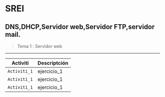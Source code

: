 # SREI
## DNS,DHCP,Servidor web,Servidor FTP,servidor mail.

> Tema 1 : Servidor web
****
Activiti | Descriptción
| --- | --- |
| `Activiti_1` | ejercicio_1
| `Activiti_1` | ejercicio_1
| `Activiti_1` | ejercicio_1

